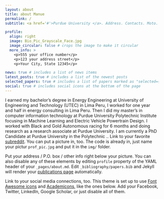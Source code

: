 ```yaml
---
layout: about
title: about Manue
permalink: /
subtitle: <a href='#'>Purdue University </a>. Address. Contacts. Moto. Etc.

profile:
  align: right
  image: Bio_Pic_Grayscale_Face.jpg
  image_circular: false # crops the image to make it circular
  more_info: >
    <p>555 your office number</p>
    <p>123 your address street</p>
    <p>Your City, State 12345</p>

news: true # includes a list of news items
latest_posts: true # includes a list of the newest posts
selected_papers: true # includes a list of papers marked as "selected={true}"
social: true # includes social icons at the bottom of the page
---
```


I earned my bachelor’s degree in Energy Engineering at University of Engineering and Technology (UTEC) in Lima Peru, I worked for one year and half in energy consulting in Lima Peru. Then I did my master’s in computer information technology at Purdue University Polytechnic Institute focusing in Machine Learning and Electric Vehicle Powertrain Design. I worked with Black and Gold Autonomous racing for 6 months and doing research as a research associate at Purdue University. I am currently a PhD Candidate at Purdue University in the Polytechnic .. Link to your favorite [subreddit](http://reddit.com). You can put a picture in, too. The code is already in, just name your pictur `prof_pic.jpg` and put it in the `img/` folder.

Put your address / P.O. box / other info right below your picture. You can also disable any of these elements by editing `profile` property of the YAML header of your `_pages/about.md`. Edit `_bibliography/papers.bib` and Jekyll will render your [publications page](/al-folio/publications/) automatically.

Link to your social media connections, too. This theme is set up to use [Font Awesome icons](https://fontawesome.com/) and [Academicons](https://jpswalsh.github.io/academicons/), like the ones below. Add your Facebook, Twitter, LinkedIn, Google Scholar, or just disable all of them.
